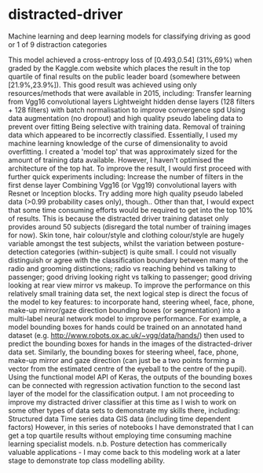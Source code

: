 # distracted-driver
Machine learning and deep learning models for classifying driving as good or 1 of 9 distraction categories

This model achieved a cross-entropy loss of [0.493,0.54] (31%,69%) when graded by the Kaggle.com website which places the result in the top quartile of final results on the public leader board (somewhere between [21.9%,23.9%]). This good result was achieved using only resources/methods that were available in 2015, including:
Transfer learning from Vgg16 convolutional layers
Lightweight hidden dense layers (128 filters + 128 filters) with batch normalisation to improve convergence spd
Using data augmentation (no dropout) and high quality pseudo labeling data to prevent over fitting
Being selective with training data. Removal of training data which appeared to be incorrectly classified.
Essentially, I used my machine learning knowledge of the curse of dimensionality to avoid overfitting. I created a 'model top' that was approximately sized for the amount of training data available. However, I haven't optimised the architecture of the top hat.
To improve the result, I would first proceed with further quick experiments including:
Increase the number of filters in the first dense layer
Combining Vgg16 (or Vgg19) convolutional layers with Resnet or Inception blocks.
Try adding more high quality pseudo labeled data (>0.99 probability cases only), though..
Other than that, I would expect that some time consuming efforts would be required to get into the top 10% of results. This is because the distracted driver training dataset only provides around 50 subjects (disregard the total number of training images for now). Skin tone, hair colour/style and clothing colour/style are hugely variable amongst the test subjects, whilst the variation between posture-detection categories (within-subject) is quite small. I could not visually distinguish or agree with the classification boundary between many of the radio and grooming distinctions; radio vs reaching behind vs talking to passenger; good driving looking right vs talking to passenger; good driving looking at rear view mirror vs makeup.
To improve the performance on this relatively small training data set, the next logical step is direct the focus of the model to key features: to incorporate hand, steering wheel, face, phone, make-up mirror/gaze direction bounding boxes (or segmentation) into a multi-label neural network model to improve performance. For example, a model bounding boxes for hands could be trained on an annotated hand dataset (e.g. http://www.robots.ox.ac.uk/~vgg/data/hands/) then used to predict the bounding boxes for hands in the images of the distracted-driver data set.
Similarly, the bounding boxes for steering wheel, face, phone, make-up mirror and gaze direction (can just be a two points forming a vector from the estimated centre of the eyeball to the centre of the pupil). Using the functional model API of Keras, the outputs of the bounding boxes can be connected with regression activation function to the second last layer of the model for the classification output.
I am not proceeding to improve my distracted driver classifier at this time as I wish to work on some other types of data sets to demonstrate my skills there, including:
Structured data
Time series data
GIS data (including time dependent factors)
However, in this series of notebooks I have demonstrated that I can get a top quartile results without employing time consuming machine learning specialist models.
n.b. Posture detection has commerically valuable applications - I may come back to this modeling work at a later stage to demonstrate top class modelling ability.
